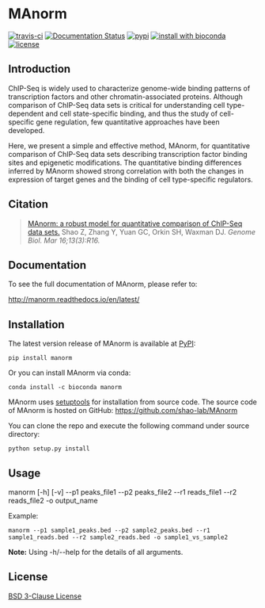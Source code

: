 ﻿# MAnorm
[![travis-ci](https://travis-ci.org/shao-lab/MAnorm.svg?branch=master)](https://travis-ci.org/shao-lab/MAnorm)
[![Documentation Status](https://readthedocs.org/projects/manorm/badge/?version=latest)](http://manorm.readthedocs.io/en/latest/?badge=latest)
[![pypi](https://img.shields.io/pypi/v/MAnorm.svg)](https://pypi.python.org/pypi/MAnorm)
[![install with bioconda](https://img.shields.io/badge/install%20with-bioconda-brightgreen.svg?style=flat-square)](http://bioconda.github.io/recipes/manorm/README.html)
[![license](https://img.shields.io/pypi/l/MAnorm.svg)](https://github.com/shao-lab/MAnorm/blob/master/LICENSE)

## Introduction

ChIP-Seq is widely used to characterize genome-wide binding patterns of transcription factors and other chromatin-associated proteins. Although comparison of ChIP-Seq data sets is critical for understanding cell type-dependent and cell state-specific binding, and thus the study of cell-specific gene regulation, few quantitative approaches have been developed.

Here, we present a simple and effective method, MAnorm, for quantitative comparison of ChIP-Seq data sets describing transcription factor binding sites and epigenetic modifications. The quantitative binding differences inferred by MAnorm showed strong correlation with both the changes in expression of target genes and the binding of cell type-specific regulators.

## Citation

> [MAnorm: a robust model for quantitative comparison of ChIP-Seq data sets.](https://genomebiology.biomedcentral.com/articles/10.1186/gb-2012-13-3-r16) Shao Z, Zhang Y, Yuan GC, Orkin SH, Waxman DJ.   *Genome Biol. Mar 16;13(3):R16.*


## Documentation

To see the full documentation of MAnorm, please refer to:

http://manorm.readthedocs.io/en/latest/ 

## Installation

The latest version release of MAnorm is available at [PyPI](https://pypi.python.org/pypi/MAnorm): 
```
pip install manorm
```
Or you can install MAnorm via conda:

```
conda install -c bioconda manorm
```

MAnorm uses [setuptools](https://setuptools.readthedocs.io/en/latest/) for installation from source code. 
The source code of MAnorm is hosted on GitHub: https://github.com/shao-lab/MAnorm

You can clone the repo and execute the following command under source directory: 
```
python setup.py install
```

## Usage
manorm [-h] [-v] --p1 peaks_file1 --p2 peaks_file2 --r1 reads_file1 --r2 reads_file2 -o output_name

Example: 
```
manorm --p1 sample1_peaks.bed --p2 sample2_peaks.bed --r1 sample1_reads.bed --r2 sample2_reads.bed -o sample1_vs_sample2
```

**Note:** Using -h/--help for the details of all arguments.

  
## License

[BSD 3-Clause License](https://github.com/shao-lab/MAnorm/blob/master/LICENSE)
